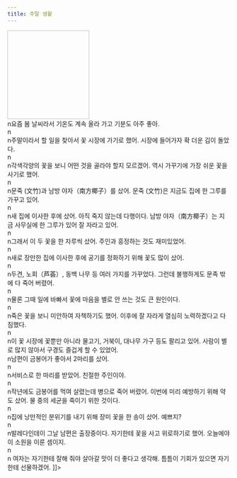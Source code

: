 ```yaml
---
title: 주말 생활
---
```


<p><img height="200" width="185"></a><br />n요즘 봄 날씨라서 기온도 계속 올라 가고 기분도 아주 좋아. <br />n<br />n주말이라서 할 일을 찾아서 꽃 시장에 가기로 했어. 시장에 들어가자 확 더운 김이 돌았다. <br />n<br />n각색각양의  꽃을 보니 어떤 것을 골라야 할지 모르겠어. 역시 가꾸기에 가장 쉬운 꽃을 사기로 했어. <br />n<br />n문죽 (文竹)과 남방 야자（南方椰子）를 샀어. 문죽 (文竹)은 지금도 집에 한 그루를 가꾸고 있어. <br />n<br />n새 집에 이사한 후에 샀어. 아직 죽지 않는데 다행이다. 남방 야자（南方椰子）는 지금 사무실에 한 그루가 있어 잘 자라고 있어. <br />n<br />n그래서 이 두 꽃을 한 자루씩 샀어. 주인과 흥정하는 것도 재미있었어. <br />n<br />n새로 장만한 집에 이사한 후에 공기를 정화하기 위해 꽃도 많이 샀어. <br />n<br />n두견, 노회（芦荟）, 동백 나무 등 여러 가지를 가꾸었다. 그런데 불행하게도 문족 밖에 다 죽어 버렸어. <br />n<br />n물론 그때 일에 바빠서 꽃에 마음을 별로 안 쓰는 것도 큰 원인이다. <br />n<br />n죽은 꽃을 보니 미안하여 자책하기도 했어. 이후에 잘 자라게 열심히 노력하겠다고 다짐했다. <br />n<br />n이 꽃 시장에 꽃뿐만 아니라 물고기, 거북이, 대나무 가구 등도 팔리고 있어. 사람이 별로 많지 않아서 구경도 즐겁게 할 수 있었어. <br />n남편이 금봉어가 좋아서 2마리를 샀어. <br />n<br />n서비스로 한 마리를 받았어. 친절한 주인이야. <br />n<br />n작년에도 금봉어를 먹여 살렸는데 병으로 죽어 버렸어. 이번에 미리 예방하기 위해 약도 샀어. 물 중의 세균을 죽이기 위한 것이다.<br />n<br />n집에 낭만적인 분위기를 내기 위해 장미 꽃을 한 송이 샀어. 예쁘지? <br />n<br />n발레다인데이 그날 남편은 출장중이다. 자기한테 꽃을 사고 위로하기로 했어. 오늘에야 이 소원을 이룬 셈이지.<br />n<br />n 여자는 자기한테 잘해 줘야 살아갈 맛이 더 좋다고 생각해. 틈틈이 기회가 있으면 자기한테 선물하겠어. ]]&gt;</p>

